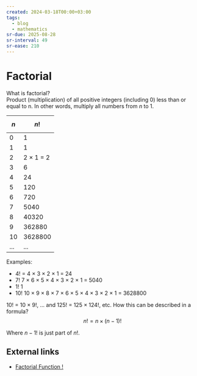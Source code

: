 ```yaml
---
created: 2024-03-18T00:00+03:00
tags:
  - blog
  - mathematics
sr-due: 2025-08-28
sr-interval: 49
sr-ease: 210
---
```


# Factorial

What is factorial?
<br class="f">
Product (multiplication) of all positive integers (including 0) less than or equal to n. In other words, multiply all numbers from ${n}$ to 1.

| $${n}$$ | $${n!}$$  |
| ------- | --------- |
| 0       | 1         |
| 1       | 1         |
| 2       | 2 × 1 = 2 |
| 3       | 6         |
| 4       | 24        |
| 5       | 120       |
| 6       | 720       |
| 7       | 5040      |
| 8       | 40320     |
| 9       | 362880    |
| 10      | 3628800   |
| ...     | ...       |

Examples:

- ${4}!$ = 4 × 3 × 2 × 1 = 24
- ${7}!$ 7 × 6 × 5 × 4 × 3 × 2 × 1 = 5040
- ${1}!$ 1
- ${10}!$ 10 × 9 × 8 × 7 × 6 × 5 × 4 × 3 × 2 × 1 = 3628800

10! = 10 × 9!, ... and 125! = 125 × 124!, etc. How this can be described in a formula?
<br class="f">
$$
{n!} = n \times (n-1)!
$$

Where ${n-1}!$ is just part of ${n!}$.

## External links

- [Factorial Function !](https://www.mathsisfun.com/numbers/factorial.html)
